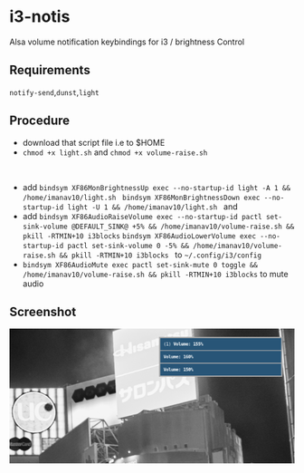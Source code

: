# i3-notis
Alsa volume notification keybindings for i3 / brightness Control

## Requirements
`notify-send`,`dunst`,`light`

## Procedure
- download that script file i.e to $HOME
- `chmod +x light.sh` and `chmod +x volume-raise.sh`
<br/>

- add `bindsym XF86MonBrightnessUp exec --no-startup-id light -A 1 && /home/imanav10/light.sh `
`bindsym XF86MonBrightnessDown exec --no-startup-id light -U 1 && /home/imanav10/light.sh ` and
- add `bindsym XF86AudioRaiseVolume exec --no-startup-id pactl set-sink-volume @DEFAULT_SINK@ +5% && /home/imanav10/volume-raise.sh && pkill -RTMIN+10 i3blocks` 
`bindsym XF86AudioLowerVolume exec --no-startup-id pactl set-sink-volume 0 -5% && /home/imanav10/volume-raise.sh && pkill -RTMIN+10 i3blocks
` to `~/.config/i3/config`
- `bindsym XF86AudioMute exec pactl set-sink-mute 0 toggle && /home/imanav10/volume-raise.sh && pkill -RTMIN+10 i3blocks` to mute audio

## Screenshot
![](ss.png)
